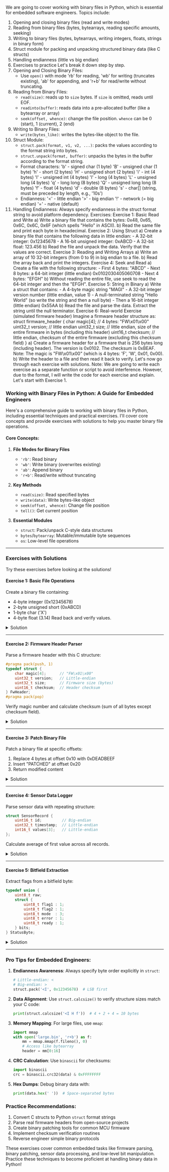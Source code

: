 We are going to cover working with binary files in Python, which is essential for embedded software engineers.
 Topics include:
  1. Opening and closing binary files (read and write modes)
  2. Reading from binary files (bytes, bytearrays, reading specific amounts, seeking)
  3. Writing to binary files (bytes, bytearrays, writing integers, floats, strings in binary form)
  4. Struct module for packing and unpacking structured binary data (like C structs)
  5. Handling endianness (little vs big endian)
  6. Exercises to practice
 Let's break it down step by step.
 1. Opening and Closing Binary Files:
    - Use `open()` with mode 'rb' for reading, 'wb' for writing (truncates existing), 'ab' for appending, and 'r+b' for read/write without truncating.
 2. Reading from Binary Files:
    - `read(size)`: reads up to `size` bytes. If `size` is omitted, reads until EOF.
    - `readinto(buffer)`: reads data into a pre-allocated buffer (like a bytearray or array)
    - `seek(offset, whence)`: change the file position. `whence` can be 0 (start), 1 (current), 2 (end)
 3. Writing to Binary Files:
    - `write(bytes_like)`: writes the bytes-like object to the file.
 4. Struct Module:
    - `struct.pack(format, v1, v2, ...)`: packs the values according to the format string into bytes.
    - `struct.unpack(format, buffer)`: unpacks the bytes in the buffer according to the format string.
    - Format characters: 
          'b' - signed char (1 byte)
          'B' - unsigned char (1 byte)
          'h' - short (2 bytes)
          'H' - unsigned short (2 bytes)
          'i' - int (4 bytes)
          'I' - unsigned int (4 bytes)
          'l' - long (4 bytes)
          'L' - unsigned long (4 bytes)
          'q' - long long (8 bytes)
          'Q' - unsigned long long (8 bytes)
          'f' - float (4 bytes)
          'd' - double (8 bytes)
          's' - char[] (string, must be preceded by length, e.g., '10s')
    - Endianness: 
          '<' - little endian
          '>' - big endian
          '!' - network (= big endian)
          '=' - native (default)
 5. Handling Endianness: Always specify endianness in the struct format string to avoid platform dependency.
 Exercises:
 Exercise 1: Basic Read and Write
   a) Write a binary file that contains the bytes: 0x48, 0x65, 0x6C, 0x6C, 0x6F (which spells "Hello" in ASCII).
   b) Read the same file and print each byte in hexadecimal.
 Exercise 2: Using Struct
   a) Create a binary file that contains the following data in little endian:
        - A 32-bit integer: 0x12345678
        - A 16-bit unsigned integer: 0xABCD
        - A 32-bit float: 123.456
   b) Read the file and unpack the data. Verify that the values are correct.
 Exercise 3: Reading and Writing Arrays
   a) Write an array of 10 32-bit integers (from 0 to 9) in big endian to a file.
   b) Read the array back and print the integers.
 Exercise 4: Seek and Read
   a) Create a file with the following structure:
          - First 4 bytes: "ABCD"
          - Next 8 bytes: a 64-bit integer (little endian) 0x0102030405060708
          - Next 4 bytes: "EFGH"
   b) Without reading the entire file, use seek to read the 64-bit integer and then the "EFGH".
 Exercise 5: String in Binary
   a) Write a struct that contains:
          - A 4-byte magic string "MAGI"
          - A 32-bit integer version number (little endian, value 1)
          - A null-terminated string "Hello World" (so write the string and then a null byte)
          - Then a 16-bit integer (little endian) 0x55AA
   b) Read the file and parse the data. Extract the string until the null terminator.
 Exercise 6: Real-world Exercise (simulated firmware header)
   Imagine a firmware header structure as:
        struct firmware_header {
            char magic[4];        // 4 bytes: "FW\x01\x00"
            uint32_t version;    // little endian
            uint32_t size;       // little endian, size of the entire firmware in bytes (including this header)
            uint16_t checksum;   // little endian, checksum of the entire firmware (excluding this checksum field)
        }
   a) Create a firmware header for a firmware that is 256 bytes long (including header). The version is 0x0102. The checksum is 0xBEAF.
      Note: The magic is "FW\x01\x00" (which is 4 bytes: 'F', 'W', 0x01, 0x00).
   b) Write the header to a file and then read it back to verify.
 Let's now go through each exercise with solutions.
 Note: We are going to write each exercise as a separate function or script to avoid interference.
 However, due to the format, I will write the code for each exercise and explain.
 Let's start with Exercise 1.

### Working with Binary Files in Python: A Guide for Embedded Engineers

Here's a comprehensive guide to working with binary files in Python, including essential techniques and practical exercises. I'll cover core concepts and provide exercises with solutions to help you master binary file operations.

#### Core Concepts:
1. **File Modes for Binary Files**
   - `'rb'`: Read binary
   - `'wb'`: Write binary (overwrites existing)
   - `'ab'`: Append binary
   - `'r+b'`: Read/write without truncating

2. **Key Methods**
   - `read(size)`: Read specified bytes
   - `write(data)`: Write bytes-like object
   - `seek(offset, whence)`: Change file position
   - `tell()`: Get current position

3. **Essential Modules**
   - `struct`: Pack/unpack C-style data structures
   - `bytes`/`bytearray`: Mutable/immutable byte sequences
   - `os`: Low-level file operations

---

### Exercises with Solutions
Try these exercises before looking at the solutions!

#### **Exercise 1: Basic File Operations**
Create a binary file containing:
- 4-byte integer (0x12345678)
- 2-byte unsigned short (0xABCD)
- 1-byte char ('X')
- 4-byte float (3.14)
Read back and verify values.

<details>
<summary>Solution</summary>

```python
import struct

# Write binary data
with open('data.bin', 'wb') as f:
    f.write(struct.pack('<I H c f', 0x12345678, 0xABCD, b'X', 3.14))

# Read and verify
with open('data.bin', 'rb') as f:
    data = f.read()
    int_val, short_val, char_val, float_val = struct.unpack('<I H c f', data)
    print(f"Integer: 0x{int_val:08X}")
    print(f"Short: 0x{short_val:04X}")
    print(f"Char: {char_val.decode()}")
    print(f"Float: {float_val:.2f}")
```
</details>

---

#### **Exercise 2: Firmware Header Parser**
Parse a firmware header with this C structure:
```c
#pragma pack(push, 1)
typedef struct {
    char magic[4];      // "FW\x01\x00"
    uint32_t version;   // Little-endian
    uint32_t size;      // Firmware size (bytes)
    uint16_t checksum;  // Header checksum
} FwHeader;
#pragma pack(pop)
```
Verify magic number and calculate checksum (sum of all bytes except checksum field).

<details>
<summary>Solution</summary>

```python
import struct

def parse_header(filename):
    with open(filename, 'rb') as f:
        header_data = f.read(14)  # 4 + 4 + 4 + 2 = 14 bytes
        magic, version, size, checksum = struct.unpack('<4s I I H', header_data)
        
        # Verify magic
        if magic != b'FW\x01\x00':
            raise ValueError("Invalid magic number")
        
        # Calculate checksum
        calc_checksum = sum(header_data[:-2]) & 0xFFFF
        valid = calc_checksum == checksum
        
        return {
            'version': f"{version >> 8}.{version & 0xFF}",
            'size': size,
            'checksum_valid': valid
        }

# Example usage
print(parse_header('firmware.bin'))
```
</details>

---

#### **Exercise 3: Patch Binary File**
Patch a binary file at specific offsets:
1. Replace 4 bytes at offset 0x10 with 0xDEADBEEF
2. Insert "PATCHED" at offset 0x20
3. Return modified content

<details>
<summary>Solution</summary>

```python
def patch_binary(filename):
    with open(filename, 'r+b') as f:
        # Patch offset 0x10
        f.seek(0x10)
        f.write(struct.pack('<I', 0xDEADBEEF))
        
        # Insert at 0x20
        f.seek(0x20)
        f.write(b'PATCHED')
        
        # Read entire file
        f.seek(0)
        return f.read()

# Usage
patched = patch_binary('app.bin')
with open('patched.bin', 'wb') as f:
    f.write(patched)
```
</details>

---

#### **Exercise 4: Sensor Data Logger**
Parse sensor data with repeating structure:
```c
struct SensorRecord {
    uint16_t id;         // Big-endian
    uint32_t timestamp;  // Little-endian
    int16_t values[3];   // Little-endian
};
```
Calculate average of first value across all records.

<details>
<summary>Solution</summary>

```python
def parse_sensor_data(filename):
    records = []
    fmt = '>H I 3h'  # Format string: H (big-endian), I (little), 3h (little)
    record_size = struct.calcsize(fmt)
    
    with open(filename, 'rb') as f:
        while True:
            chunk = f.read(record_size)
            if not chunk or len(chunk) < record_size:
                break
            data = struct.unpack(fmt, chunk)
            records.append({
                'id': data[0],
                'timestamp': data[1],
                'values': data[2:5]
            })
    
    # Calculate average of first value
    avg_val1 = sum(r['values'][0] for r in records) / len(records)
    return records, avg_val1

# Usage
records, avg = parse_sensor_data('sensors.dat')
print(f"Average of first value: {avg:.2f}")
```
</details>

---

#### **Exercise 5: Bitfield Extraction**
Extract flags from a bitfield byte:
```c
typedef union {
    uint8_t raw;
    struct {
        uint8_t flag1 : 1;
        uint8_t flag2 : 1;
        uint8_t mode  : 3;
        uint8_t error : 1;
        uint8_t ready : 1;
    } bits;
} StatusByte;
```

<details>
<summary>Solution</summary>

```python
def parse_status_byte(byte_val):
    return {
        'flag1': byte_val & 0x01,
        'flag2': (byte_val >> 1) & 0x01,
        'mode': (byte_val >> 2) & 0x07,  # 3 bits mask
        'error': (byte_val >> 5) & 0x01,
        'ready': (byte_val >> 6) & 0x01
    }

# Usage
status = parse_status_byte(0xB3)  # 0xB3 = 0b10110011
print(status)  # {'flag1': 1, 'flag2': 1, 'mode': 0, 'error': 1, 'ready': 1}
```
</details>

---

### Pro Tips for Embedded Engineers:
1. **Endianness Awareness**: Always specify byte order explicitly in `struct`:
   ```python
   # Little-endian: <
   # Big-endian: >
   struct.pack('<I', 0x12345678)  # LSB first
   ```

2. **Data Alignment**: Use `struct.calcsize()` to verify structure sizes match your C code:
   ```python
   print(struct.calcsize('<I H f'))  # 4 + 2 + 4 = 10 bytes
   ```

3. **Memory Mapping**: For large files, use `mmap`:
   ```python
   import mmap
   with open('large.bin', 'r+b') as f:
       mm = mmap.mmap(f.fileno(), 0)
       # Access like bytearray
       header = mm[0:16]
   ```

4. **CRC Calculation**: Use `binascii` for checksums:
   ```python
   import binascii
   crc = binascii.crc32(data) & 0xFFFFFFFF
   ```

5. **Hex Dumps**: Debug binary data with:
   ```python
   print(data.hex(' '))  # Space-separated bytes
   ```

### Practice Recommendations:
1. Convert C structs to Python `struct` format strings
2. Parse real firmware headers from open-source projects
3. Create binary patching tools for common MCU firmware
4. Implement checksum verification routines
5. Reverse engineer simple binary protocols

These exercises cover common embedded tasks like firmware parsing, binary patching, sensor data processing, and low-level bit manipulation. Practice these techniques to become proficient at handling binary data in Python!
